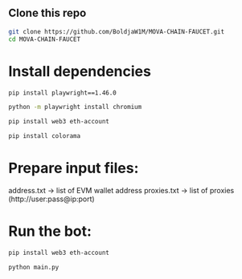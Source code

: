 ## Clone this repo
```sh
git clone https://github.com/BoldjaW1M/MOVA-CHAIN-FAUCET.git
cd MOVA-CHAIN-FAUCET
```
# Install dependencies
```sh
pip install playwright==1.46.0
```
```sh
python -m playwright install chromium
```
```sh
pip install web3 eth-account
```
```sh
pip install colorama
```
# Prepare input files:
address.txt → list of EVM wallet address
proxies.txt → list of proxies (http://user:pass@ip:port)

# Run the bot:
```sh
pip install web3 eth-account
```
```sh
python main.py
```




